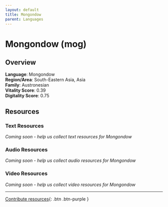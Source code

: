 ```yaml
---
layout: default
title: Mongondow
parent: Languages
---
```


# Mongondow (mog)

## Overview

**Language**: Mongondow  
**Region/Area**: South-Eastern Asia, Asia  
**Family**: Austronesian  
**Vitality Score**: 0.39  
**Digitality Score**: 0.75  

## Resources

### Text Resources
*Coming soon - help us collect text resources for Mongondow*

### Audio Resources
*Coming soon - help us collect audio resources for Mongondow*

### Video Resources
*Coming soon - help us collect video resources for Mongondow*

---

[Contribute resources](https://fairtrain.github.io/){: .btn .btn-purple }
